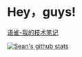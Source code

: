 # Hey，guys!
[语雀-我的技术笔记](https://www.yuque.com/ngyhd/sdqiox)

[![Sean's github stats](https://github-readme-stats-git-masterrstaa-rickstaa.vercel.app/api?username=ngyhd)](https://github.com/ngyhd)
